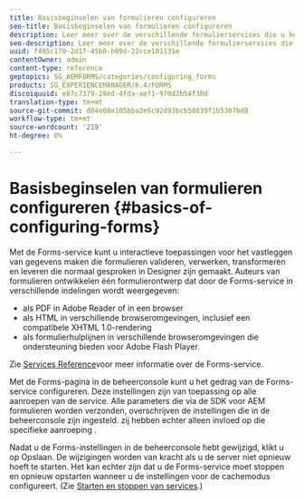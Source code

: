 ```yaml
---
title: Basisbeginselen van formulieren configureren
seo-title: Basisbeginselen van formulieren configureren
description: Leer meer over de verschillende formulierservices die u helpen interactieve toepassingen voor het vastleggen van gegevens te maken.
seo-description: Leer meer over de verschillende formulierservices die u helpen interactieve toepassingen voor het vastleggen van gegevens te maken.
uuid: f495c170-2d17-45b0-b09d-22cce101131e
contentOwner: admin
content-type: reference
geptopics: SG_AEMFORMS/categories/configuring_forms
products: SG_EXPERIENCEMANAGER/6.4/FORMS
discoiquuid: e87c7379-28ed-4fda-aef1-970d2b54f30d
translation-type: tm+mt
source-git-commit: d04e08e105bba2e6c92d93bcb58839f1b5307bd8
workflow-type: tm+mt
source-wordcount: '219'
ht-degree: 0%

---
```



# Basisbeginselen van formulieren configureren {#basics-of-configuring-forms}

Met de Forms-service kunt u interactieve toepassingen voor het vastleggen van gegevens maken die formulieren valideren, verwerken, transformeren en leveren die normaal gesproken in Designer zijn gemaakt. Auteurs van formulieren ontwikkelen één formulierontwerp dat door de Forms-service in verschillende indelingen wordt weergegeven:

* als PDF in Adobe Reader of in een browser
* als HTML in verschillende browseromgevingen, inclusief een compatibele XHTML 1.0-rendering
* als formulierhulplijnen in verschillende browseromgevingen die ondersteuning bieden voor Adobe Flash Player.

Zie [Services Reference](https://www.adobe.com/go/learn_aemforms_services_63)voor meer informatie over de Forms-service.

Met de Forms-pagina in de beheerconsole kunt u het gedrag van de Forms-service configureren. Deze instellingen zijn van toepassing op alle aanroepen van de service. Alle parameters die via de SDK voor AEM formulieren worden verzonden, overschrijven de instellingen die in de beheerconsole zijn ingesteld. zij hebben echter alleen invloed op die specifieke aanroeping .

Nadat u de Forms-instellingen in de beheerconsole hebt gewijzigd, klikt u op Opslaan. De wijzigingen worden van kracht als u de server niet opnieuw hoeft te starten. Het kan echter zijn dat u de Forms-service moet stoppen en opnieuw opstarten wanneer u de instellingen voor de cachemodus configureert. (Zie [Starten en stoppen van services](/help/forms/using/admin-help/starting-stopping-services.md#starting-and-stopping-services).)
